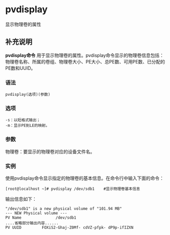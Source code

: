 pvdisplay
===

显示物理卷的属性

## 补充说明

**pvdisplay命令** 用于显示物理卷的属性。pvdisplay命令显示的物理卷信息包括：物理卷名称、所属的卷组、物理卷大小、PE大小、总PE数、可用PE数、已分配的PE数和UUID。

###  语法

```shell
pvdisplay(选项)(参数)
```

###  选项

```shell
-s：以短格式输出；
-m：显示PE到LE的映射。
```

###  参数

物理卷：要显示的物理卷对应的设备文件名。

###  实例

使用pvdisplay命令显示指定的物理卷的基本信息。在命令行中输入下面的命令：

```shell
[root@localhost ~]# pvdisplay /dev/sdb1    #显示物理卷基本信息
```

输出信息如下：

```shell
"/dev/sdb1" is a new physical volume of "101.94 MB"  
--- NEW Physical volume ---  
PV Name               /dev/sdb1  
....省略部分输出内容......  
PV UUID         FOXiS2-Ghaj-Z0Mf- cdVZ-pfpk- dP9p-ifIZXN
```


<!-- Linux命令行搜索引擎：https://jaywcjlove.github.io/linux-command/ -->